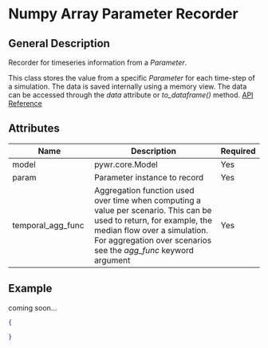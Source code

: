 # Numpy Array Parameter Recorder

## General Description

Recorder for timeseries information from a _Parameter_.

This class stores the value from a specific _Parameter_ for each time-step of a simulation. The data is saved internally using a memory view. The data can be accessed through the _data_ attribute or _to\_dataframe()_ method. [API Reference](https://pywr.github.io/pywr-docs/master/api/generated/pywr.recorders.NumpyArrayParameterRecorder.html)

## Attributes

<table><thead><tr><th width="158">Name</th><th width="473">Description</th><th>Required</th></tr></thead><tbody><tr><td>model</td><td>pywr.core.Model</td><td>Yes</td></tr><tr><td>param</td><td>Parameter instance to record</td><td>Yes</td></tr><tr><td>temporal_agg_func</td><td>Aggregation function used over time when computing a value per scenario. This can be used to return, for example, the median flow over a simulation. For aggregation over scenarios see the <em>agg_func</em> keyword argument</td><td>Yes</td></tr></tbody></table>

## Example

coming soon...

```json
{

}
```
